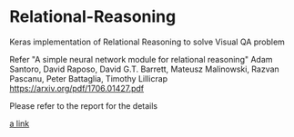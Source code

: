 # Relational-Reasoning
Keras implementation of Relational Reasoning to solve Visual QA problem

Refer
"A simple neural network module for relational reasoning"
Adam Santoro, David Raposo, David G.T. Barrett, Mateusz Malinowski, Razvan Pascanu, Peter Battaglia, Timothy Lillicrap
https://arxiv.org/pdf/1706.01427.pdf

Please refer to the report for the details

[a link](https://github.com/Kaustubh1Verma/Relational-Reasoning/blob/master/LearnOrBurn_Hackathon_Writeup.pdf)
